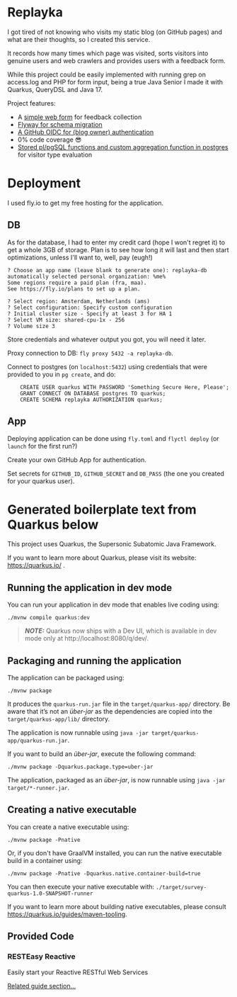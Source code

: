 # Replayka

I got tired of not knowing who visits my static blog (on GitHub pages) and what are their thoughts, so I created this service.

It records how many times which page was visited, sorts visitors into genuine users and web crawlers and provides users
with a feedback form.

While this project could be easily implemented with running grep on access.log and PHP for form input, being a true 
Java Senior I made it with Quarkus, QueryDSL and Java 17.

Project features:

- A [simple web form](src/main/resources/minification-sources/form.html) for feedback collection
- [Flyway for schema migration](src/main/resources/db/migration/)
- [A GitHub OIDC for (blog owner) authentication](src/main/java/me/mrabar/sq/security/GithubAuthentication.java)
- 0% code coverage 😎
- [Stored pl/pgSQL functions and custom aggregation function in postgres](src/main/resources/db/migration/V1.0.3__Bot_Estimation.sql) for visitor type evaluation

# Deployment

I used fly.io to get my free hosting for the application. 

## DB

As for the database, I had to enter my credit card (hope I won't regret it) to 
get a whole 3GB of storage. Plan is to see how long it will last and then start
optimizations, unless I'll want to, well, pay (eugh!)

```flyctl pg create
? Choose an app name (leave blank to generate one): replayka-db
automatically selected personal organization: %me%
Some regions require a paid plan (fra, maa).
See https://fly.io/plans to set up a plan.

? Select region: Amsterdam, Netherlands (ams)
? Select configuration: Specify custom configuration
? Initial cluster size - Specify at least 3 for HA 1
? Select VM size: shared-cpu-1x - 256
? Volume size 3
```

Store credentials and whatever output you got, you will need it later.

Proxy connection to DB: `fly proxy 5432 -a replayka-db`.

Connect to postgres (on `localhost:5432`) using credentials that were provided to you in `pg create`, and do:
```
    CREATE USER quarkus WITH PASSWORD 'Something Secure Here, Please';
    GRANT CONNECT ON DATABASE postgres TO quarkus;
    CREATE SCHEMA replayka AUTHORIZATION quarkus;
```

## App

Deploying application can be done using `fly.toml` and `flyctl deploy` (or `launch` for the first run?) 

Create your own GitHub App for authentication. 

Set secrets for `GITHUB_ID`, `GITHUB_SECRET` and `DB_PASS` (the one you created for your quarkus user).

# Generated boilerplate text from Quarkus below

This project uses Quarkus, the Supersonic Subatomic Java Framework.

If you want to learn more about Quarkus, please visit its website: https://quarkus.io/ .

## Running the application in dev mode

You can run your application in dev mode that enables live coding using:

```shell script
./mvnw compile quarkus:dev
```

> **_NOTE:_**  Quarkus now ships with a Dev UI, which is available in dev mode only at http://localhost:8080/q/dev/.

## Packaging and running the application

The application can be packaged using:

```shell script
./mvnw package
```

It produces the `quarkus-run.jar` file in the `target/quarkus-app/` directory.
Be aware that it’s not an _über-jar_ as the dependencies are copied into the `target/quarkus-app/lib/` directory.

The application is now runnable using `java -jar target/quarkus-app/quarkus-run.jar`.

If you want to build an _über-jar_, execute the following command:

```shell script
./mvnw package -Dquarkus.package.type=uber-jar
```

The application, packaged as an _über-jar_, is now runnable using `java -jar target/*-runner.jar`.

## Creating a native executable

You can create a native executable using:

```shell script
./mvnw package -Pnative
```

Or, if you don't have GraalVM installed, you can run the native executable build in a container using:

```shell script
./mvnw package -Pnative -Dquarkus.native.container-build=true
```

You can then execute your native executable with: `./target/survey-quarkus-1.0-SNAPSHOT-runner`

If you want to learn more about building native executables, please consult https://quarkus.io/guides/maven-tooling.

## Provided Code

### RESTEasy Reactive

Easily start your Reactive RESTful Web Services

[Related guide section...](https://quarkus.io/guides/getting-started-reactive#reactive-jax-rs-resources)
